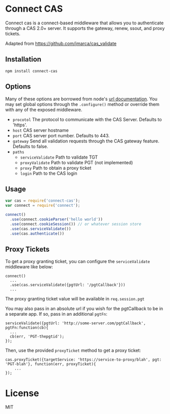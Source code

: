 # Connect CAS

Connect cas is a connect-based middleware that allows you to authenticate through a CAS 2.0+ server.  It supports the gateway, renew, ssout, and proxy tickets.

Adapted from https://github.com/jmarca/cas_validate

## Installation

    npm install connect-cas
            
## Options

Many of these options are borrowed from node's [url documentation](http://nodejs.org/api/url.html).  You may set global options through the `.configure()` method or override them with any of the exposed middleware.

  - `procotol` The protocol to communicate with the CAS Server.  Defaults to 'https'.
  - `host` CAS server hostname
  - `port` CAS server port number.  Defaults to 443.
  - `gateway` Send all validation requests through the CAS gateway feature.  Defaults to false.
  - `paths`
    - `serviceValidate` Path to validate TGT
    - `proxyValidate` Path to validate PGT (not implemented)
    - `proxy` Path to obtain a proxy ticket
    - `login` Path to the CAS login

## Usage

```javascript
var cas = require('connect-cas');
var connect = require('connect');

connect()
  .use(connect.cookieParser('hello world'))
  .use(connect.cookieSession()) // or whatever session store
  .use(cas.serviceValidate())
  .use(cas.authenticate())
```

## Proxy Tickets

To get a proxy granting ticket, you can configure the `serviceValidate` middleware like below:

```
connect()
  ...
  .use(cas.serviceValidate({pgtUrl: '/pgtCallback'}))
  ...
```

The proxy granting ticket value will be available in `req.session.pgt`

You may also pass in an absolute url if you wish for the pgtCallback to be in a separate app.  If so, pass in an additional `pgtFn`:

```
serviceValidate({pgtUrl: 'http://some-server.com/pgtCallback', pgtFn:function(cb){
  ...
  cb(err, 'PGT-thepgtid');
});
```
Then, use the provided `proxyTicket` method to get a proxy ticket:

```
cas.proxyTicket({targetService: 'https://service-to-proxy/blah', pgt: 'PGT-blah'}, function(err, proxyTicket){
    ...
});
```

# License

  MIT
